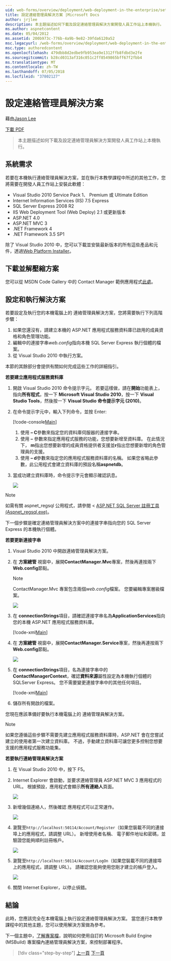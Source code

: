 ```yaml
---
uid: web-forms/overview/deployment/web-deployment-in-the-enterprise/setting-up-the-contact-manager-solution
title: 設定連絡管理員解決方案 |Microsoft Docs
author: jrjlee
description: 本主題描述如何下載及設定連絡管理員解決方案開發人員工作站上本機執行。
ms.author: aspnetcontent
ms.date: 05/04/2012
ms.assetid: 200b973c-776b-4a9b-9e82-39fda6120a52
msc.legacyurl: /web-forms/overview/deployment/web-deployment-in-the-enterprise/setting-up-the-contact-manager-solution
msc.type: authoredcontent
ms.openlocfilehash: 479dbb8d2edbe9fb953ea9e1312ffb8fdbd3e2fe
ms.sourcegitcommit: b28cd0313af316c051c2ff8549865bff67f2fbb4
ms.translationtype: MT
ms.contentlocale: zh-TW
ms.lasthandoff: 07/05/2018
ms.locfileid: "37802127"
---
```

<a name="setting-up-the-contact-manager-solution"></a>設定連絡管理員解決方案
====================
藉由[Jason Lee](https://github.com/jrjlee)

[下載 PDF](https://msdnshared.blob.core.windows.net/media/MSDNBlogsFS/prod.evol.blogs.msdn.com/CommunityServer.Blogs.Components.WeblogFiles/00/00/00/63/56/8130.DeployingWebAppsInEnterpriseScenarios.pdf)

> 本主題描述如何下載及設定連絡管理員解決方案開發人員工作站上本機執行。


## <a name="system-requirements"></a>系統需求

若要在本機執行連絡管理員解決方案，並在執行本教學課程中所述的其他工作，您將需要在開發人員工作站上安裝此軟體：

- Visual Studio 2010 Service Pack 1、 Premium 或 Ultimate Edition
- Internet Information Services (IIS) 7.5 Express
- SQL Server Express 2008 R2
- IIS Web Deployment Tool (Web Deploy) 2.1 或更新版本
- ASP.NET 4.0
- ASP.NET MVC 3
- .NET Framework 4
- .NET Framework 3.5 SP1

除了 Visual Studio 2010 中，您可以下載並安裝最新版本的所有這些產品和元件，透過[Web Platform Installer](https://go.microsoft.com/?linkid=9805118)。

## <a name="download-and-extract-the-solution"></a>下載並解壓縮方案

您可以從 MSDN Code Gallery 中的 Contact Manager 範例應用程式[此處](https://code.msdn.microsoft.com/Deploying-Web-Applications-9d9093c0)。

## <a name="configure-and-run-the-solution"></a>設定和執行解決方案

若要設定及執行您的本機電腦上的 連絡管理員解決方案，您將需要執行下列高階步驟：

1. 如果您還沒有，請建立本機的 ASP.NET 應用程式服務資料庫已啟用的成員資格和角色管理功能。
2. 編輯中的連接字串*web.config*指向本機 SQL Server Express 執行個體的檔案。
3. 從 Visual Studio 2010 中執行方案。

本節的其餘部分會提供有關如何完成這些工作的詳細指引。

**若要建立應用程式服務資料庫**

1. 開啟 Visual Studio 2010 命令提示字元。 若要這樣做，請在**開始**功能表上，指向**所有程式**，按一下  **Microsoft Visual Studio 2010**，按一下  **Visual Studio Tools**，然後按一下  **Visual Studio 命令提示字元 (2010)**。
2. 在命令提示字元中，輸入下列命令，並按 Enter:

    [!code-console[Main](setting-up-the-contact-manager-solution/samples/sample1.cmd)]

    1. 使用 **– C**參數來指定您的資料庫伺服器的連接字串。
    2. 使用 **–** 參數來指定應用程式服務的功能，您想要新增至資料庫。 在此情況下， **m**指出您想要新增的成員資格提供者支援並**r**指出您想要新增的角色管理員的支援。
    3. 使用 **– d**參數來指定您的應用程式服務資料庫的名稱。 如果您省略此參數，此公用程式會建立資料庫的預設名稱**aspnetdb**。
3. 當成功建立資料庫時，命令提示字元會顯示確認訊息。

    ![](setting-up-the-contact-manager-solution/_static/image1.png)

> [!NOTE]
> 如需有關 aspnet\_regsql 公用程式，請參閱 < [ASP.NET SQL Server 註冊工具 (Aspnet\_regsql.exe)](https://msdn.microsoft.com/library/ms229862(v=vs.100).aspx)。


下一個步驟是確定連絡管理員解決方案中的連接字串指向您的 SQL Server Express 的本機執行個體。

**若要更新連接字串**

1. Visual Studio 2010 中開啟連絡管理員解決方案。
2. 在 **方案總管** 視窗中，展開**ContactManager.Mvc**專案，然後再連按兩下  **Web.config**節點。

    > [!NOTE]
    > ContactManager.Mvc 專案包含兩個*web.config*檔案。 您要編輯專案層級檔案。

    ![](setting-up-the-contact-manager-solution/_static/image2.png)
3. 在  **connectionStrings**項目，請確認連接字串名為**ApplicationServices**指向您的本機 ASP.NET 應用程式服務資料庫。

    [!code-xml[Main](setting-up-the-contact-manager-solution/samples/sample2.xml)]
4. 在 **方案總管** 視窗中，展開**ContactManager.Service**專案，然後再連按兩下  **Web.config**節點。

    ![](setting-up-the-contact-manager-solution/_static/image3.png)
5. 在  **connectionStrings**項目，名為連接字串中的**ContactManagerContext**，確認**資料來源**屬性設定為本機執行個體的 SQLServer Express。 您不需要變更連接字串中的其他任何項目。

    [!code-xml[Main](setting-up-the-contact-manager-solution/samples/sample3.xml)]
6. 儲存所有開啟的檔案。

您現在應該準備好要執行本機電腦上的 連絡管理員解決方案。

> [!NOTE]
> 如果您遵循這些步驟不需要先建立應用程式服務資料庫時，ASP.NET 會在您嘗試建立的使用者第一次建立資料庫。 不過，手動建立資料庫可讓您更多控制您想要支援的應用程式服務功能集。


**若要執行連絡管理員解決方案**

1. 在 Visual Studio 2010 中，按下 F5。
2. Internet Explorer 會啟動，並要求連絡管理員 ASP.NET MVC 3 應用程式的 URL。 根據預設，應用程式會顯示**所有連絡人**頁面。

    ![](setting-up-the-contact-manager-solution/_static/image4.png)
3. 新增幾個連絡人，然後確認 應用程式可以正常運作。

    ![](setting-up-the-contact-manager-solution/_static/image5.png)
4. 瀏覽至`http://localhost:50114/Account/Register`（如果您裝載不同的連接埠上的應用程式，請調整 URL）。 新增使用者名稱、 電子郵件地址和密碼，並驗證您能夠順利註冊帳戶。

    ![](setting-up-the-contact-manager-solution/_static/image6.png)
5. 瀏覽至`http://localhost:50114/Account/LogOn`（如果您裝載不同的連接埠上的應用程式，請調整 URL）。 請確認您能夠使用您剛才建立的帳戶登入。

    ![](setting-up-the-contact-manager-solution/_static/image7.png)
6. 關閉 Internet Explorer，以停止偵錯。

## <a name="conclusion"></a>結論

此時，您應該完全在本機電腦上執行設定連絡管理員解決方案。 當您進行本教學課程中的其他主題，您可以使用解決方案做為參考。

下一個主題中，[了解專案檔](understanding-the-project-file.md)，說明如何使用自訂的 Microsoft Build Engine (MSBuild) 專案檔內連絡管理員解決方案，來控制部署程序。

> [!div class="step-by-step"]
> [上一頁](the-contact-manager-solution.md)
> [下一頁](understanding-the-project-file.md)
